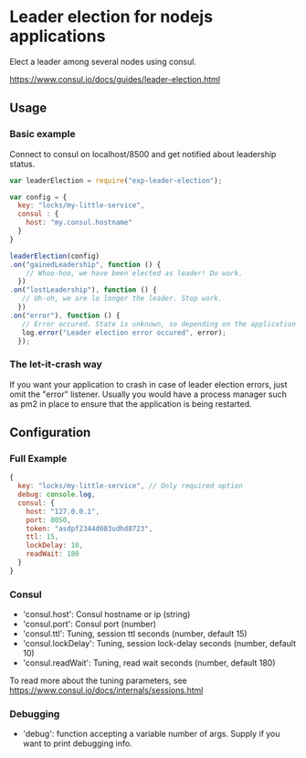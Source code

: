 # Leader election for nodejs applications

Elect a leader among several nodes using consul.

https://www.consul.io/docs/guides/leader-election.html

## Usage

### Basic example

Connect to consul on localhost/8500 and get notified about leadership status.

```javascript
var leaderElection = require("exp-leader-election");

var config = {
  key: "locks/my-little-service",
  consul : {
    host: "my.consul.hostname"
  }
}

leaderElection(config)
.on("gainedLeadership", function () {
    // Whoo-hoo, we have been elected as leader! Do work.
  })
.on("lostLeadership"), function () {
   // Uh-oh, we are lo longer the leader. Stop work.
  })
.on("error"), function () {
   // Error occured. State is unknown, so depending on the application we might need to stop work.
   log.error("Leader election error occured", error);
  });
```

### The let-it-crash way

If you want your application to crash in case of leader election errors, just omit the
"error" listener. Usually you would have a process manager such as pm2 in place to ensure
that the application is being restarted.

## Configuration

### Full Example

```javascript
{
  key: "locks/my-little-service", // Only required option
  debug: console.log,
  consul: {
    host: "127.0.0.1",
    port: 8050,
    token: "asdpf2344d083udhd8723",
    ttl: 15,
    lockDelay: 10,
    readWait: 180
  }
}
```
### Consul

* 'consul.host': Consul hostname or ip (string)
* 'consul.port': Consul port (number)
* 'consul.ttl': Tuning, session ttl seconds (number, default 15)
* 'consul.lockDelay': Tuning, session lock-delay seconds (number, default 10)
* 'consul.readWait': Tuning, read wait seconds (number, default 180)

To read more about the tuning parameters, see
https://www.consul.io/docs/internals/sessions.html

### Debugging

* 'debug': function accepting a variable number of args. Supply if you want to print debugging info.
